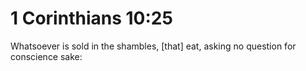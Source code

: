 # 1 Corinthians 10:25

Whatsoever is sold in the shambles, [that] eat, asking no question for conscience sake: